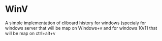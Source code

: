 # WinV
A simple implementation of cliboard history for windows (specialy for windows server that will be map on Windows+v and for windows 10/11 that will be map on ctrl+alt+v
